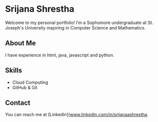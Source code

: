 # Srijana Shrestha
Welcome to my personal portfolio! I’m a Sophomore undergraduate at St. Joseph's University majoring in Computer Science and Mathematics.
## About Me
I have experience in html, java, javascript and python.

## Skills
- Cloud Computing
- GitHub & Git


## Contact
You can reach me at [LinkedIn](www.linkedin.com/in/srijanaashrestha.
